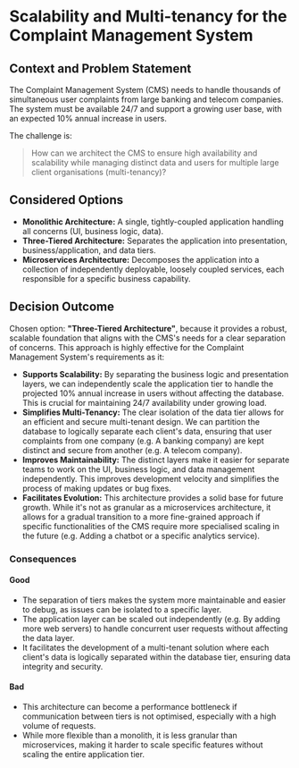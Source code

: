 # Scalability and Multi-tenancy for the Complaint Management System

## Context and Problem Statement

The Complaint Management System (CMS) needs to handle thousands of simultaneous user complaints from large banking and telecom companies. The system must be available 24/7 and support a growing user base, with an expected 10% annual increase in users.

The challenge is:

> How can we architect the CMS to ensure high availability and scalability while managing distinct data and users for multiple large client organisations (multi-tenancy)?

## Considered Options

* **Monolithic Architecture:** A single, tightly-coupled application handling all concerns (UI, business logic, data).
* **Three-Tiered Architecture:** Separates the application into presentation, business/application, and data tiers.
* **Microservices Architecture:** Decomposes the application into a collection of independently deployable, loosely coupled services, each responsible for a specific business capability.

## Decision Outcome

Chosen option: **"Three-Tiered Architecture"**, because it provides a robust, scalable foundation that aligns with the CMS's needs for a clear separation of concerns. This approach is highly effective for the Complaint Management System's requirements as it:

* **Supports Scalability:** By separating the business logic and presentation layers, we can independently scale the application tier to handle the projected 10% annual increase in users without affecting the database. This is crucial for maintaining 24/7 availability under growing load.
* **Simplifies Multi-Tenancy:** The clear isolation of the data tier allows for an efficient and secure multi-tenant design. We can partition the database to logically separate each client's data, ensuring that user complaints from one company (e.g. A banking company) are kept distinct and secure from another (e.g. A telecom company).
* **Improves Maintainability:** The distinct layers make it easier for separate teams to work on the UI, business logic, and data management independently. This improves development velocity and simplifies the process of making updates or bug fixes.
* **Facilitates Evolution:** This architecture provides a solid base for future growth. While it's not as granular as a microservices architecture, it allows for a gradual transition to a more fine-grained approach if specific functionalities of the CMS require more specialised scaling in the future (e.g. Adding a chatbot or a specific analytics service).

### Consequences

#### Good

* The separation of tiers makes the system more maintainable and easier to debug, as issues can be isolated to a specific layer.
* The application layer can be scaled out independently (e.g. By adding more web servers) to handle concurrent user requests without affecting the data layer.
* It facilitates the development of a multi-tenant solution where each client's data is logically separated within the database tier, ensuring data integrity and security.

#### Bad

* This architecture can become a performance bottleneck if communication between tiers is not optimised, especially with a high volume of requests.
* While more flexible than a monolith, it is less granular than microservices, making it harder to scale specific features without scaling the entire application tier.

